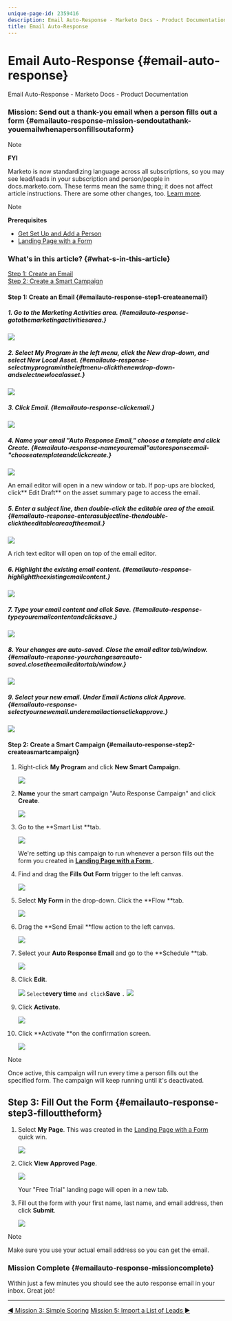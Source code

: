 ```yaml
---
unique-page-id: 2359416
description: Email Auto-Response - Marketo Docs - Product Documentation
title: Email Auto-Response
---
```


# Email Auto-Response {#email-auto-response}

Email Auto-Response - Marketo Docs - Product Documentation

### Mission: Send out a thank-you email when a person fills out a form {#emailauto-response-mission-sendoutathank-youemailwhenapersonfillsoutaform}

>[!NOTE]
>
>**FYI**
>
>Marketo is now standardizing language across all subscriptions, so you may see lead/leads in your subscription and person/people in docs.marketo.com. These terms mean the same thing; it does not affect article instructions. There are some other changes, too. [Learn more](http://docs.marketo.com/display/DOCS/Updates+to+Marketo+Terminology).

>[!NOTE]
>
>**Prerequisites**
>
>* [Get Set Up and Add a Person](get-set-up-and-add-a-person.md)
>* [Landing Page with a Form](landing-page-with-a-form.md)
>

### What's in this article? {#what-s-in-this-article}

[Step 1: Create an Email](#emailauto-response-step1-createanemail)  
[Step 2: Create a Smart Campaign](#emailauto-response-step2-createasmartcampaign)

#### Step 1: Create an Email {#emailauto-response-step1-createanemail}

##### 1. Go to the Marketing Activities area. {#emailauto-response-gotothemarketingactivitiesarea.}

![](assets/one-2.png)  

##### 2. Select My Program in the left menu, click the New drop-down, and select New Local Asset. {#emailauto-response-selectmyprogramintheleftmenu-clickthenewdrop-down-andselectnewlocalasset.}

![](assets/two-3.png)  

##### 3. Click Email. {#emailauto-response-clickemail.}

![](assets/three-2.png)  

##### 4. Name your email "Auto Response Email," choose a template and click Create. {#emailauto-response-nameyouremail"autoresponseemail-"chooseatemplateandclickcreate.}

![](assets/four-1.png)

An email editor will open in a new window or tab. If pop-ups are blocked, click** Edit Draft** on the asset summary page to access the email.

##### 5. Enter a subject line, then double-click the editable area of the email. {#emailauto-response-enterasubjectline-thendouble-clicktheeditableareaoftheemail.}

![](assets/five-2.png)

A rich text editor will open on top of the email editor.

##### 6. Highlight the existing email content. {#emailauto-response-highlighttheexistingemailcontent.}

![](assets/six-2.png)  

##### 7. Type your email content and click Save. {#emailauto-response-typeyouremailcontentandclicksave.}

![](assets/seven-2.png)  

##### 8. Your changes are auto-saved. Close the email editor tab/window. {#emailauto-response-yourchangesareauto-saved.closetheemaileditortab/window.}

![](assets/eight-1.png)  

##### 9. Select your new email. Under Email Actions click Approve. {#emailauto-response-selectyournewemail.underemailactionsclickapprove.}

![](assets/image2014-9-24-11-3a55-3a16.png) 

#### Step 2: Create a Smart Campaign {#emailauto-response-step2-createasmartcampaign}

1. Right-click **My Program** and click **New Smart Campaign**.

   ![](assets/image2014-9-24-11-3a56-3a13.png)

1. **Name** your the smart campaign "Auto Response Campaign" and click **Create**.

   ![](assets/image2014-9-24-11-3a56-3a25.png)

1. Go to the **Smart List **tab.

   ![](assets/image2014-9-24-11-3a56-3a38.png)

   We're setting up this campaign to run whenever a person fills out the form you created in [ **Landing Page with a Form** ](landing-page-with-a-form.md).

1. Find and drag the **Fills Out Form** trigger to the left canvas.

   ![](assets/image2014-9-24-11-3a57-3a18.png)

1. Select **My Form** in the drop-down. Click the **Flow **tab.

   ![](assets/image2014-9-24-11-3a57-3a29.png)

1. Drag the **Send Email **flow action to the left canvas.

   ![](assets/image2014-9-24-11-3a57-3a41.png)

1. Select your **Auto Response Email** and go to the **Schedule **tab.

   ![](assets/image2014-9-24-11-3a57-3a53.png)

1. Click **Edit**.

   ![](assets/8.png)
   `Select`**every time** `and click`**Save** `.`
   ![](assets/9.png)

1. Click **Activate**.

   ![](assets/10.png)

1. Click **Activate **on the confirmation screen.

   ![](assets/11.png)

>[!NOTE]
>
>Once active, this campaign will run every time a person fills out the specified form. The campaign will keep running until it's deactivated.

## Step 3: Fill Out the Form {#emailauto-response-step3-fillouttheform}

1. Select **My Page**. This was created in the [Landing Page with a Form](landing-page-with-a-form.md) quick win.

   ![](assets/image2014-9-24-12-3a0-3a8.png)

1. Click **View Approved Page**.

   ![](assets/image2014-9-24-12-3a0-3a18.png)

   Your "Free Trial" landing page will open in a new tab.

1. Fill out the form with your first name, last name, and email address, then click **Submit**.

   ![](assets/image2014-9-24-12-3a0-3a28.png)

>[!NOTE]
>
>Make sure you use your actual email address so you can get the email.

### Mission Complete {#emailauto-response-missioncomplete}

Within just a few minutes you should see the auto response email in your inbox. Great job!

---

[◄ Mission 3: Simple Scoring](simple-scoring.md) [Mission 5: Import a List of Leads ►](import-a-list-of-people.md) 